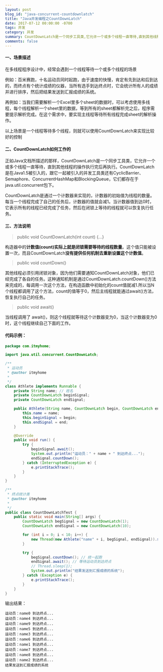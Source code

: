 ```yaml
---
layout: post
blog_id: "java-concurrent-countdownlatch"
title: "Java并发编程之CountDownLatch"
date: 2017-07-12 00:00:00 -0700
tags: 并发
category: 并发
summary: CountDownLatch是一个同步工具类,它允许一个或多个线程一直等待,直到其他线程的操作执行完后再执行
comments: false
---
```


#### 一、场景描述

在多线程程序设计中，经常会遇到一个线程等待一个或多个线程的场景

例如：百米赛跑，十名运动员同时起跑，由于速度的快慢，肯定有先到达和后到达的，而终点有个统计成绩的仪器，当所有选手到达终点时，它会统计所有人的成绩并进行排序，然后把结果发送到汇报成绩的系统。

再例如：当我们需要解析一个Excel里多个sheet的数据时，可以考虑使用多线程，每个线程解析一个sheet里的数据，等到所有的sheet都解析完之后，程序需要提示解析完成。在这个需求中，要实现主线程等待所有线程完成sheet的解析操作。

以上场景是一个线程等待多个线程，则就可以使用CountDownLatch来实现比较好的控制

#### 二、CountDownLatch如何工作的

正如Java文档所描述的那样，CountDownLatch是一个同步工具类，它允许一个或多个线程一直等待，直到其他线程的操作执行完后再执行。CountDownLatch是在Java1.5被引入的，跟它一起被引入的并发工具类还有CyclicBarrier、Semaphore、ConcurrentHashMap和BlockingQueue，它们都存在于java.util.concurrent包下。

CountDownLatch是通过一个计数器来实现的，计数器的初始值为线程的数量。每当一个线程完成了自己的任务后，计数器的值就会减1。当计数器值到达0时，它表示所有的线程已经完成了任务，然后在闭锁上等待的线程就可以恢复执行任务。

#### 三、方法说明

> public void CountDownLatch(int count) {...}

构造器中的**计数值(count)实际上就是闭锁需要等待的线程数量**。这个值只能被设置一次，而且CountDownLatch**没有提供任何机制去重新设置这个计数值**。

> public void countDown()

其他线程必须引用闭锁对象，因为他们需要通知CountDownLatch对象，他们已经完成了各自的任务。这种通知机制是通过CountDownLatch.countDown()方法来完成的，每调用一次这个方法，在构造函数中初始化的count值就减1.所以当N个线程都调用了这个方法，count的值等于0，然后主线程就能通过await()方法，恢复执行自己的任务。

> public void await()

当线程调用了 await()，则这个线程就等待这个计数器变为0，当这个计数器变为0时，这个线程继续自己下面的工作。

#### 代码示例：

```java
package com.itmyhome;

import java.util.concurrent.CountDownLatch;

/**
 * 运动员
 * @author itmyhome
 *
 */
class Athlete implements Runnable {
    private String name; // 姓名
    private CountDownLatch beginSignal;
    private CountDownLatch endSignal;

    public Athlete(String name, CountDownLatch begin, CountDownLatch end) {
        this.name = name;
        this.beginSignal = begin;
        this.endSignal = end;
    }

    @Override
    public void run() {
        try {
            beginSignal.await();
            System.out.println("运动员：" + name + " 到达终点...");
            endSignal.countDown();
        } catch (InterruptedException e) {
            e.printStackTrace();
        }
    }
}

/**
 * 终点统计类
 * @author itmyhome
 *
 */
public class CountDownLatchTest {
    public static void main(String[] args) {
        CountDownLatch begSignal = new CountDownLatch(1);
        CountDownLatch endSignal = new CountDownLatch(10);

        for (int i = 0; i < 10; i++) {
            new Thread(new Athlete("name" + i, begSignal, endSignal)).start();
        }

        try {
            begSignal.countDown(); // 统一起跑
            endSignal.await(); // 等待运动员到达终点
            // Thread.sleep(1);
            System.out.println("结果发送到汇报成绩的系统");
        } catch (Exception e) {
            e.printStackTrace();
        }
    }
}

```

输出结果：

```bath
运动员：name0 到达终点...
运动员：name4 到达终点...
运动员：name9 到达终点...
运动员：name5 到达终点...
运动员：name3 到达终点...
运动员：name6 到达终点...
运动员：name1 到达终点...
运动员：name7 到达终点...
运动员：name8 到达终点...
运动员：name2 到达终点...
结果发送到汇报成绩的系统
```
